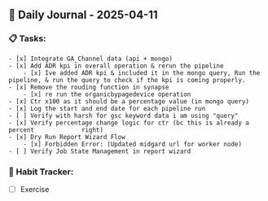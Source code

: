 ## 📝 Daily Journal - 2025-04-11

### 📋 Tasks:
	- [x] Integrate GA_Channel data (api + mongo)
	- [x] Add ADR kpi in overall operation & rerun the pipeline
		- [x] Ive added ADR kpi & included it in the mongo query, Run the                 pipeline, & run the query to check if the kpi is coming properly.
	- [x] Remove the rouding function in synapse
		- [x] re run the organicbypagedevice operation
	- [x] Ctr x100 as it should be a percentage value (in mongo query)
	- [x] Log the start and end date for each pipeline run 
	- [ ] Verify with harsh for gsc keyword data i am using "query"
	- [x] Verify percentage change logic for ctr (bc this is already a percent             right)
	- [x] Dry Run Report Wizard Flow 
		- [x] Forbidden Error: (Updated midgard url for worker node)
	- [ ] Verify Job State Management in report wizard

### 🔁 Habit Tracker:
- [ ] Exercise
